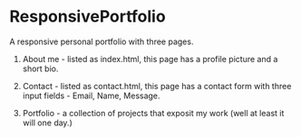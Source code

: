 # ResponsivePortfolio

A responsive personal portfolio with three pages.

1. About me - listed as index.html, this page has a profile picture and a short bio.

2. Contact - listed as contact.html, this page has a contact form with three input fields - Email, Name, Message. 

3. Portfolio - a collection of projects that exposit my work (well at least it will one day.)
